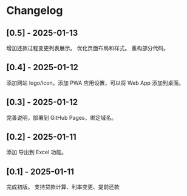 Changelog
===

[0.5] - 2025-01-13
---

增加还款过程变更列表展示。
优化页面布局和样式。
重构部分代码。

[0.4] - 2025-01-12
---

添加网站 logo/icon，添加 PWA 应用设置，可以将 Web App 添加到桌面。

[0.3] - 2025-01-12
---

完善说明，部署到 GitHub Pages，绑定域名。

[0.2] - 2025-01-11
---

添加 导出到 Excel 功能。

[0.1] - 2025-01-11
---

完成初版。
支持贷款计算、利率变更、提前还款
